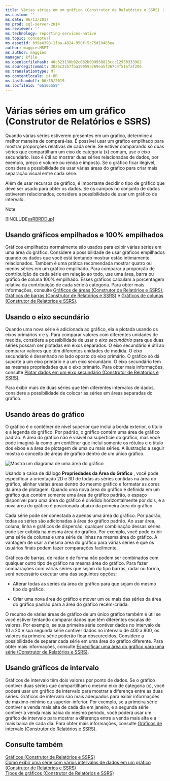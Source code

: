 ```yaml
---
title: Várias séries em um gráfico (Construtor de Relatórios e SSRS) | Microsoft Docs
ms.custom: ''
ms.date: 06/13/2017
ms.prod: sql-server-2014
ms.reviewer: ''
ms.technology: reporting-services-native
ms.topic: conceptual
ms.assetid: b99e4398-1fba-4824-958f-5c75d10485ea
author: maggiesMSFT
ms.author: maggies
manager: kfile
ms.openlocfilehash: 40c623130b02c082b099938823ccc12950333982
ms.sourcegitcommit: 3026c22b7fba19059a769ea5f367c4f51efaf286
ms.translationtype: MT
ms.contentlocale: pt-BR
ms.lasthandoff: 06/15/2019
ms.locfileid: "66105559"
---
```

# <a name="multiple-series-on-a-chart-report-builder-and-ssrs"></a>Várias séries em um gráfico (Construtor de Relatórios e SSRS)
  Quando várias séries estiverem presentes em um gráfico, determine a melhor maneira de compará-las. É possível usar um gráfico empilhado para mostrar proporções relativas de cada série. Se estiver comparando só duas séries que compartilham um eixo de categoria (x) comum, use o eixo secundário. Isso é útil ao mostrar duas séries relacionadas de dados, por exemplo, preço e volume ou renda e imposto. Se o gráfico ficar ilegível, considere a possibilidade de usar várias áreas do gráfico para criar mais separação visual entre cada série.  
  
 Além de usar recursos de gráfico, é importante decidir o tipo de gráfico que deve ser usado para obter os dados. Se os campos no conjunto de dados estiverem relacionados, considere a possibilidade de usar um gráfico de intervalo.  
  
> [!NOTE]  
>  [!INCLUDE[ssRBRDDup](../../includes/ssrbrddup-md.md)]  
  
## <a name="using-stacked-and-100-stacked-charts"></a>Usando gráficos empilhados e 100% empilhados  
 Gráficos empilhados normalmente são usados para exibir várias séries em uma área do gráfico. Considere a possibilidade de usar gráficos empilhados quando os dados que você está tentando mostrar estão intimamente relacionados. Também é uma prática recomendada mostrar quatro ou menos séries em um gráfico empilhado. Para comparar a proporção de contribuição de cada série em relação ao todo, use uma área, barra ou gráfico de coluna 100% empilhado. Esses gráficos calculam a porcentagem relativa da contribuição de cada série à categoria. Para obter mais informações, consulte [Gráficos de áreas &#40;Construtor de Relatórios e SSRS&#41;](charts-report-builder-and-ssrs.md), [Gráficos de barras &#40;Construtor de Relatórios e SSRS&#41;](bar-charts-report-builder-and-ssrs.md) e [Gráficos de colunas &#40;Construtor de Relatórios e SSRS&#41;](column-charts-report-builder-and-ssrs.md).  
  
## <a name="using-the-secondary-axis"></a>Usando o eixo secundário  
 Quando uma nova série é adicionada ao gráfico, ela é plotada usando os eixos primários x e y. Para comparar valores com diferentes unidades de medida, considere a possibilidade de usar o *eixo secundário* para que duas séries possam ser plotadas em eixos separados. O eixo secundário é útil ao comparar valores que têm diferentes unidades de medida. O eixo secundário é desenhado no lado oposto do eixo primário. O gráfico só dá suporte a um eixo primário e a um eixo secundário. O eixo secundário tem as mesmas propriedades que o eixo primário. Para obter mais informações, consulte [Plotar dados em um eixo secundário &#40;Construtor de Relatórios e SSRS&#41;](plot-data-on-a-secondary-axis-report-builder-and-ssrs.md).  
  
 Para exibir mais de duas séries que têm diferentes intervalos de dados, considere a possibilidade de colocar as séries em áreas separadas do gráfico.  
  
## <a name="using-chart-areas"></a>Usando áreas do gráfico  
 O gráfico é o contêiner de nível superior que inclui a borda exterior, o título e a legenda do gráfico. Por padrão, o gráfico contém uma área de gráfico padrão. A área do gráfico não é visível na superfície do gráfico, mas você pode imaginá-la como um contêiner que inclui somente os rótulos e o título dos eixos e a área de plotagem de uma ou mais séries. A ilustração a seguir mostra o conceito de áreas de gráfico dentro de um único gráfico.  
  
 ![Mostra um diagrama de uma área do gráfico](../media/chartareasdiagram.gif "Mostra um diagrama de uma área do gráfico")  
  
 Usando a caixa de diálogo **Propriedades da Área do Gráfico** , você pode especificar a orientação 2D e 3D de todas as séries contidas na área do gráfico, alinhar várias áreas dentro do mesmo gráfico e formatar as cores da área de plotagem. Quando uma nova área do gráfico é definida em um gráfico que contém somente uma área de gráfico padrão, o espaço disponível para uma área do gráfico é dividido horizontalmente por dois, e a nova área do gráfico é posicionada abaixo da primeira área do gráfico.  
  
 Cada série pode ser conectada a apenas uma área do gráfico. Por padrão, todas as séries são adicionadas à área do gráfico padrão. Ao usar área, coluna, linha e gráficos de dispersão, qualquer combinação dessas séries pode ser exibida na mesma área do gráfico. Por exemplo, você pode exibir uma série de colunas e uma série de linhas na mesma área do gráfico. A vantagem de usar a mesma área do gráfico para várias séries é que os usuários finais podem fazer comparações facilmente.  
  
 Gráficos de barras, de radar e de forma não podem ser combinados com qualquer outro tipo de gráfico na mesma área do gráfico. Para fazer comparações com várias séries que sejam do tipo barras, radar ou forma, será necessário executar uma das seguintes opções:  
  
-   Alterar todas as séries da área do gráfico para que sejam do mesmo tipo do gráfico.  
  
-   Criar uma nova área do gráfico e mover um ou mais das séries da área do gráfico padrão para a área do gráfico recém-criada.  
  
 O recurso de várias áreas de gráfico de um único gráfico também é útil se você estiver tentando comparar dados que têm diferentes escalas de valores. Por exemplo, se sua primeira série contiver dados no intervalo de 10 a 20 e sua segunda série contiver dados no intervalo de 400 a 800, os valores da primeira série poderão ficar obscurecidos. Considere a possibilidade de separar cada série em uma área do gráfico diferente. Para obter mais informações, consulte [Especificar uma área do gráfico para uma série &#40;Construtor de Relatórios e SSRS&#41;](specify-a-chart-area-for-a-series-report-builder-and-ssrs.md).  
  
## <a name="using-range-charts"></a>Usando gráficos de intervalo  
 Gráficos de intervalo têm dois valores por ponto de dados. Se o gráfico contiver duas séries que compartilham o mesmo eixo de categoria (x), você poderá usar um gráfico de intervalo para mostrar a diferença entre as duas séries. Gráficos de intervalo são mais adequados para exibir informações de máximo-mínimo ou superior-inferior. Por exemplo, se a primeira série contiver a venda mais alta de cada dia em janeiro, e a segunda série contiver a venda mais baixa do mesmo período, você poderá usar um gráfico de intervalo para mostrar a diferença entre a venda mais alta e a mais baixa de cada dia. Para obter mais informações, consulte [Gráficos de intervalo &#40;Construtor de Relatórios e SSRS&#41;](range-charts-report-builder-and-ssrs.md).  
  
## <a name="see-also"></a>Consulte também  
 [Gráficos &#40;Construtor de Relatórios e SSRS&#41;](charts-report-builder-and-ssrs.md)   
 [Como exibir uma série com vários intervalos de dados em um gráfico &#40;Construtor de Relatórios e SSRS&#41;](displaying-a-series-with-multiple-data-ranges-on-a-chart.md)   
 [Tipos de gráficos &#40;Construtor de Relatórios e SSRS&#41;](chart-types-report-builder-and-ssrs.md)  
  
  
